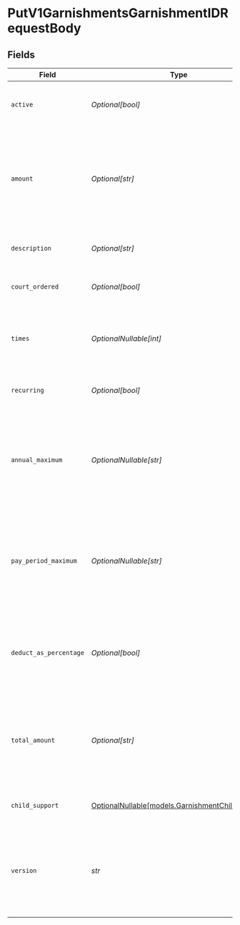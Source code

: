 # PutV1GarnishmentsGarnishmentIDRequestBody


## Fields

| Field                                                                                                                                                                         | Type                                                                                                                                                                          | Required                                                                                                                                                                      | Description                                                                                                                                                                   |
| ----------------------------------------------------------------------------------------------------------------------------------------------------------------------------- | ----------------------------------------------------------------------------------------------------------------------------------------------------------------------------- | ----------------------------------------------------------------------------------------------------------------------------------------------------------------------------- | ----------------------------------------------------------------------------------------------------------------------------------------------------------------------------- |
| `active`                                                                                                                                                                      | *Optional[bool]*                                                                                                                                                              | :heavy_minus_sign:                                                                                                                                                            | Whether or not this garnishment is currently active.                                                                                                                          |
| `amount`                                                                                                                                                                      | *Optional[str]*                                                                                                                                                               | :heavy_minus_sign:                                                                                                                                                            | The amount of the garnishment. Either a percentage or a fixed dollar amount. Represented as a float, e.g. "8.00".                                                             |
| `description`                                                                                                                                                                 | *Optional[str]*                                                                                                                                                               | :heavy_minus_sign:                                                                                                                                                            | The description of the garnishment.                                                                                                                                           |
| `court_ordered`                                                                                                                                                               | *Optional[bool]*                                                                                                                                                              | :heavy_minus_sign:                                                                                                                                                            | Whether the garnishment is court ordered.                                                                                                                                     |
| `times`                                                                                                                                                                       | *OptionalNullable[int]*                                                                                                                                                       | :heavy_minus_sign:                                                                                                                                                            | The number of times to apply the garnishment. Ignored if recurring is true.                                                                                                   |
| `recurring`                                                                                                                                                                   | *Optional[bool]*                                                                                                                                                              | :heavy_minus_sign:                                                                                                                                                            | Whether the garnishment should recur indefinitely.                                                                                                                            |
| `annual_maximum`                                                                                                                                                              | *OptionalNullable[str]*                                                                                                                                                       | :heavy_minus_sign:                                                                                                                                                            | The maximum deduction per annum. A null value indicates no maximum. Represented as a float, e.g. "200.00".                                                                    |
| `pay_period_maximum`                                                                                                                                                          | *OptionalNullable[str]*                                                                                                                                                       | :heavy_minus_sign:                                                                                                                                                            | The maximum deduction per pay period. A null value indicates no maximum. Represented as a float, e.g. "16.00".                                                                |
| `deduct_as_percentage`                                                                                                                                                        | *Optional[bool]*                                                                                                                                                              | :heavy_minus_sign:                                                                                                                                                            | Whether the amount should be treated as a percentage to be deducted per pay period.                                                                                           |
| `total_amount`                                                                                                                                                                | *Optional[str]*                                                                                                                                                               | :heavy_minus_sign:                                                                                                                                                            | A maximum total deduction for the lifetime of this garnishment. A null value indicates no maximum.                                                                            |
| `child_support`                                                                                                                                                               | [OptionalNullable[models.GarnishmentChildSupport]](../models/garnishmentchildsupport.md)                                                                                      | :heavy_minus_sign:                                                                                                                                                            | Additional child support order details                                                                                                                                        |
| `version`                                                                                                                                                                     | *str*                                                                                                                                                                         | :heavy_check_mark:                                                                                                                                                            | The current version of the object. See the [versioning guide](https://docs.gusto.com/embedded-payroll/docs/versioning#object-layer) for information on how to use this field. |